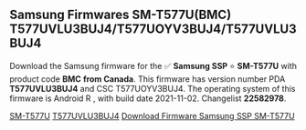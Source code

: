 <h2>Samsung Firmwares SM-T577U(BMC) T577UVLU3BUJ4/T577UOYV3BUJ4/T577UVLU3BUJ4</h2>
Download the Samsung firmware for the ✅ <strong>Samsung SSP </strong> ⭐ <strong>SM-T577U</strong> with product code <strong>BMC</strong> <strong> from Canada</strong>. This firmware has version number PDA <strong>T577UVLU3BUJ4</strong> and CSC T577UOYV3BUJ4. The operating system of this firmware is Android R , with build date 2021-11-02. Changelist <strong>22582978</strong>.


[SM-T577U](https://samfirm.shop/samsung/model/SM-T577U)
[T577UVLU3BUJ4](https://samfirm.shop/samsung/pda/T577UVLU3BUJ4)
[Download Firmware Samsung SSP SM-T577U](https://samfirm.shop/samsung/firmware/470709)
